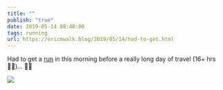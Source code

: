 ```yaml
---
title: ""
publish: "true"
date: 2019-05-14 08:48:00
tags: running
url: https://ericmwalk.blog/2019/05/14/had-to-get.html
---
```


Had to get a [run](https://www.strava.com/activities/2366587394) in this morning before a really long day of travel (16+ hrs🤦‍♂️)... 🏃‍♂️

![](https://ericmwalk.blog/uploads/2022/72550b0e7f.jpg)